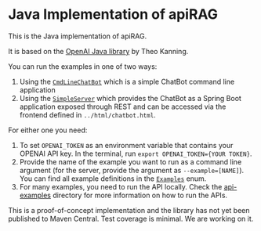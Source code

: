 # Java Implementation of apiRAG

This is the Java implementation of apiRAG.

It is based on the [OpenAI Java library](https://github.com/TheoKanning/openai-java) by Theo Kanning.

You can run the examples in one of two ways:
1. Using the [`CmdLineChatBot`](test/java/com/datasqrl/ai/CmdLineChatBot.java) which is a simple ChatBot command line application
2. Using the [`SimpleServer`](test/java/com/datasqrl/ai/spring/SimpleServer.java) which provides the ChatBot as a Spring Boot application exposed through REST and can be accessed via the frontend defined in `../html/chatbot.html`.

For either one you need:
1. To set `OPENAI_TOKEN` as an environment variable that contains your OPENAI API key. In the terminal, run `export OPENAI_TOKEN={YOUR TOKEN}`.
2. Provide the name of the example you want to run as a command line argument (for the server, provide the argument as `--example=[NAME]`). You can find all example definitions in the [`Examples`](test/java/com/datasqrl/ai/Examples.java) enum. 
3. For many examples, you need to run the API locally. Check the [api-examples](/api-examples) directory for more information on how to run the APIs.

This is a proof-of-concept implementation and the library has not yet been published to Maven Central. Test coverage is minimal. We are working on it.